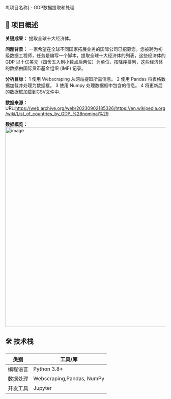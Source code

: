 #[项目名称] - GDP数据提取和处理

## 📖 项目概述
**关键成果：**
提取全球十大经济体。

**问题背景：**
一家希望在全球不同国家拓展业务的国际公司已招募您。您被聘为初级数据工程师，任务是编写一个脚本，提取全球十大经济体的列表，这些经济体的 GDP 以十亿美元（四舍五入到小数点后两位）为单位，按降序排列，这些经济体的数据由国际货币基金组织 (IMF) 记录。

**分析目标：**
1 使用 Webscraping 从网站提取所需信息。
2 使用 Pandas 将表格数据加载并处理为数据框。
3 使用 Numpy 处理数据框中包含的信息。
4 将更新后的数据框加载到CSV文件中.

**数据来源：**
URL:https://web.archive.org/web/20230902185326/https://en.wikipedia.org/wiki/List_of_countries_by_GDP_%28nominal%29

**数据概览：**
<img width="552" height="628" alt="image" src="https://github.com/user-attachments/assets/5469f374-022d-404e-8c01-7aa7e6112864" />


## 🛠️ 技术栈
| 类别 | 工具/库 |
|------|---------|
| 编程语言 | Python 3.8+ |
| 数据处理 | Webscraping,Pandas, NumPy |
| 开发工具 | Jupyter|
